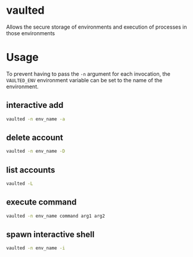 # vaulted

Allows the secure storage of environments and execution of processes in those environments

# Usage

To prevent having to pass the `-n` argument for each invocation, the `VAULTED_ENV` environment variable can be set to the name of the environment.

## interactive add

```sh
vaulted -n env_name -a
```

## delete account

```sh
vaulted -n env_name -D
```

## list accounts

```sh
vaulted -L
```

## execute command

```sh
vaulted -n env_name command arg1 arg2
```

## spawn interactive shell

```sh
vaulted -n env_name -i
```
